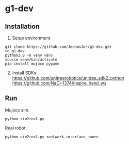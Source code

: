 # g1-dev

## Installation

1. Setup environment
```
git clone https://github.com/JoonasJor/g1-dev.git
cd g1-dev
python3.8 -m venv venv
source venv/bin/activate
pip install mujoco pygame
```
2. Install SDKs  
https://github.com/unitreerobotics/unitree_sdk2_python  
https://github.com/NaCl-1374/inspire_hand_ws

## Run
Mujoco sim:
```
python sim2real.py
```
Real robot:
```
python sim2real.py <network_interface_name>
```


